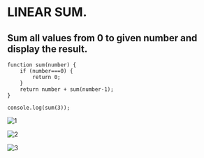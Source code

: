 # LINEAR SUM.

## Sum all values from 0 to given number and display the result.

```
function sum(number) {
    if (number===0) {
        return 0;
    }
    return number + sum(number-1);
}

console.log(sum(3));
```
![1](https://user-images.githubusercontent.com/13010173/182547002-eb22608d-4770-4317-ba15-c7e116bbe89f.jpg)

![2](https://user-images.githubusercontent.com/13010173/182547034-b6291e12-fd11-413d-ab19-c850e404fff8.jpg)

![3](https://user-images.githubusercontent.com/13010173/182547072-cd61f43b-79f9-44f5-9824-203e5ac52134.jpg)


